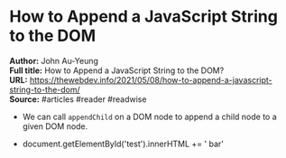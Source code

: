 # How to Append a JavaScript String to the DOM

**Author:** John Au-Yeung  
**Full title:** How to Append a JavaScript String to the DOM?  
**URL:** https://thewebdev.info/2021/05/08/how-to-append-a-javascript-string-to-the-dom/  
**Source:** #articles #reader #readwise

- We can call `appendChild` on a DOM node to append a child node to a given DOM node. 
   
- document.getElementById('test').innerHTML += ' bar' 
   
